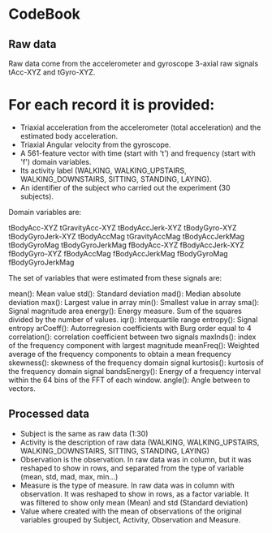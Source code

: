 # CodeBook

## Raw data

Raw data come from the accelerometer and gyroscope 3-axial raw signals tAcc-XYZ and tGyro-XYZ.

For each record it is provided:
======================================

* Triaxial acceleration from the accelerometer (total acceleration) and the estimated body acceleration.
* Triaxial Angular velocity from the gyroscope. 
* A 561-feature vector with time (start with 't') and frequency (start with 'f') domain variables. 
* Its activity label (WALKING, WALKING_UPSTAIRS, WALKING_DOWNSTAIRS, SITTING, STANDING, LAYING). 
* An identifier of the subject who carried out the experiment (30 subjects).

Domain variables are:

tBodyAcc-XYZ
tGravityAcc-XYZ
tBodyAccJerk-XYZ
tBodyGyro-XYZ
tBodyGyroJerk-XYZ
tBodyAccMag
tGravityAccMag
tBodyAccJerkMag
tBodyGyroMag
tBodyGyroJerkMag
fBodyAcc-XYZ
fBodyAccJerk-XYZ
fBodyGyro-XYZ
fBodyAccMag
fBodyAccJerkMag
fBodyGyroMag
fBodyGyroJerkMag

The set of variables that were estimated from these signals are: 

mean(): Mean value
std(): Standard deviation
mad(): Median absolute deviation 
max(): Largest value in array
min(): Smallest value in array
sma(): Signal magnitude area
energy(): Energy measure. Sum of the squares divided by the number of values. 
iqr(): Interquartile range 
entropy(): Signal entropy
arCoeff(): Autorregresion coefficients with Burg order equal to 4
correlation(): correlation coefficient between two signals
maxInds(): index of the frequency component with largest magnitude
meanFreq(): Weighted average of the frequency components to obtain a mean frequency
skewness(): skewness of the frequency domain signal 
kurtosis(): kurtosis of the frequency domain signal 
bandsEnergy(): Energy of a frequency interval within the 64 bins of the FFT of each window.
angle(): Angle between to vectors.

## Processed data

* Subject is the same as raw data (1:30)
* Activity is the description of raw data (WALKING, WALKING_UPSTAIRS, WALKING_DOWNSTAIRS, SITTING, STANDING, LAYING)
* Observation is the observation. In raw data was in column, but it was reshaped to show in rows, and separated from the type of variable (mean, std, mad, max, min...)
* Measure is the type of measure. In raw data was in column with observation. It was reshaped to show in rows, as a factor variable. It was filtered to show only mean (Mean) and std (Standard deviation)
* Value where created with the mean of observations of the original variables grouped by Subject, Activity, Observation and Measure.

